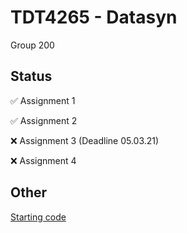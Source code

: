 # TDT4265 - Datasyn

Group 200

## Status
:white_check_mark:  Assignment 1

:white_check_mark:  Assignment 2

:x:  Assignment 3   (Deadline 05.03.21)

:x:  Assignment 4

## Other
[Starting code](https://github.com/hukkelas/TDT4265-StarterCode)
